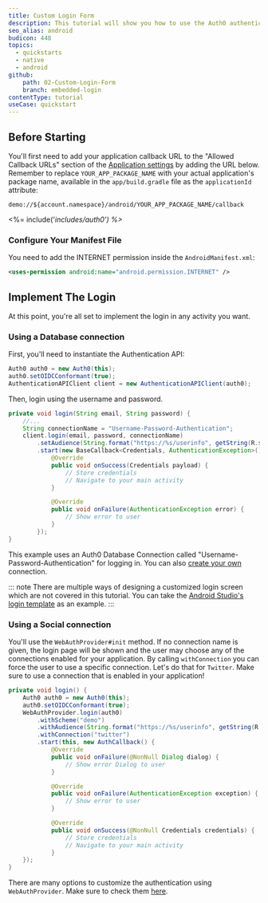 ```yaml
---
title: Custom Login Form
description: This tutorial will show you how to use the Auth0 authentication API in your Android project to create a custom login form.
seo_alias: android
budicon: 448
topics:
  - quickstarts
  - native
  - android
github:
    path: 02-Custom-Login-Form
    branch: embedded-login
contentType: tutorial
useCase: quickstart
---
```


<!-- markdownlint-disable MD002 MD041 -->

## Before Starting

You'll first need to add your application callback URL to the "Allowed Callback URLs" section of the [Application settings](${manage_url}/#/applications) by adding the URL below. Remember to replace `YOUR_APP_PACKAGE_NAME` with your actual application's package name, available in the `app/build.gradle` file as the `applicationId` attribute:

```text
demo://${account.namespace}/android/YOUR_APP_PACKAGE_NAME/callback
```

<%= include('_includes/_auth0') %>__

### Configure Your Manifest File

You need to add the INTERNET permission inside the `AndroidManifest.xml`:

```xml
<uses-permission android:name="android.permission.INTERNET" />
```

## Implement The Login

At this point, you're all set to implement the login in any activity you want.

### Using a Database connection

First, you'll need to instantiate the Authentication API:

```java
Auth0 auth0 = new Auth0(this);
auth0.setOIDCConformant(true);
AuthenticationAPIClient client = new AuthenticationAPIClient(auth0);
```

Then, login using the username and password.

```java
private void login(String email, String password) {
    //...
    String connectionName = "Username-Password-Authentication";
    client.login(email, password, connectionName)
        .setAudience(String.format("https://%s/userinfo", getString(R.string.com_auth0_domain)))
        .start(new BaseCallback<Credentials, AuthenticationException>() {
            @Override
            public void onSuccess(Credentials payload) {
                // Store credentials
                // Navigate to your main activity
            }

            @Override
            public void onFailure(AuthenticationException error) {
                // Show error to user
            }
        });
}
```

This example uses an Auth0 Database Connection called "Username-Password-Authentication" for logging in. You can also [create your own](${manage_url}/#/connections/database/new) connection.

::: note
There are multiple ways of designing a customized login screen which are not covered in this tutorial. You can take the [Android Studio's login template](https://developer.android.com/studio/projects/templates.html) as an example.
:::

### Using a Social connection

You'll use the `WebAuthProvider#init` method. If no connection name is given, the login page will be shown and the user may choose any of the connections enabled for your application. By calling `withConnection` you can force the user to use a specific connection. Let's do that for `Twitter`. Make sure to use a connection that is enabled in your application!

```java
private void login() {
    Auth0 auth0 = new Auth0(this);
    auth0.setOIDCConformant(true);
    WebAuthProvider.login(auth0)
        .withScheme("demo")
        .withAudience(String.format("https://%s/userinfo", getString(R.string.com_auth0_domain)))
        .withConnection("twitter")
        .start(this, new AuthCallback() {
            @Override
            public void onFailure(@NonNull Dialog dialog) {
                // Show error Dialog to user
            }

            @Override
            public void onFailure(AuthenticationException exception) {
                // Show error to user
            }

            @Override
            public void onSuccess(@NonNull Credentials credentials) {
                // Store credentials
                // Navigate to your main activity
            }
    });
}
```

There are many options to customize the authentication using `WebAuthProvider`. Make sure to check them [here](/libraries/auth0-android#implementing-web-based-auth).
